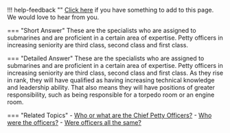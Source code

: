 !!! help-feedback ""
    [Click here](https://other.example.com/feedback) if you have something to add to this page. We would love to hear from you.

=== "Short Answer"
    These are the specialists who are assigned to submarines and are proficient in a certain area of expertise. Petty officers in increasing seniority are third class, second class and first class.

=== "Detailed Answer"
    These are the specialists who are assigned to submarines and are proficient in a certain area of expertise.  Petty officers in increasing seniority are third class, second class and first class.  As they rise in rank, they will have qualified as having increasing technical knowledge and leadership ability.  That also means they will have positions of greater responsibility, such as being responsible for a torpedo room or an engine room.

=== "Related Topics"
    - [Who or what are the Chief Petty Officers?](./who-or-what-are-the-chief-petty-officers.md)
    - [Who were the officers?](./who-were-the-officers.md)
    - [Were officers all the same?](./were-officers-all-the-same.md)
